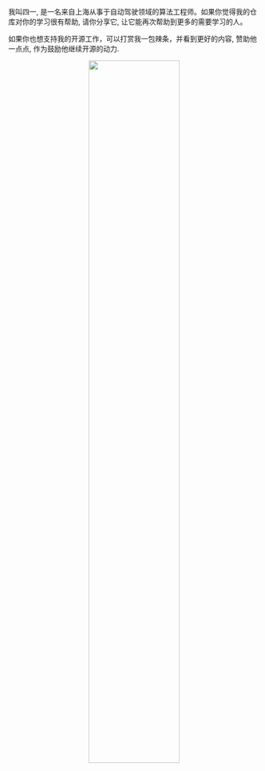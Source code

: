 我叫四一, 是一名来自上海从事于自动驾驶领域的算法工程师。如果你觉得我的仓库对你的学习很有帮助, 请你分享它, 让它能再次帮助到更多的需要学习的人。

如果你也想支持我的开源工作，可以打赏我一包辣条，并看到更好的内容, 赞助他一点点, 作为鼓励他继续开源的动力.

<p align="center">
    <img width="60%" src="https://user-images.githubusercontent.com/30433053/68356510-78432f80-014d-11ea-8f82-ac81eedf628a.png" style="max-width:60%;">
    </a>
</p>
